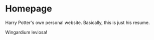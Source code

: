 # Homepage
Harry Potter's own personal website. Basically, this is just his resume.

Wingardium leviosa!